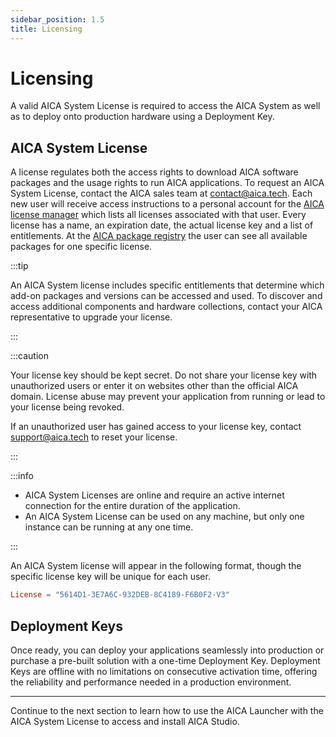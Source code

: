 ```yaml
---
sidebar_position: 1.5
title: Licensing
---
```


# Licensing

A valid AICA System License is required to access the AICA System as well as to deploy onto production hardware using a
Deployment Key.

## AICA System License

A license regulates both the access rights to download AICA software packages and the usage rights to run AICA
applications. To request an AICA System License, contact the AICA sales team at contact@aica.tech. Each new user will
receive access instructions to a personal account for the [AICA license manager](https://licensing.aica.tech/list) which
lists all licenses associated with that user. Every license has a name, an expiration date, the actual license key and a
list of entitlements. At the [AICA package registry](https://registry.licensing.aica.tech/) the user can see all
available packages for one specific license.

:::tip

An AICA System license includes specific entitlements that determine which add-on packages and versions can be accessed
and used. To discover and access additional components and hardware collections, contact your AICA representative to
upgrade your license.

:::

:::caution

Your license key should be kept secret. Do not share your license key with unauthorized users or enter it on websites
other than the official AICA domain. License abuse may prevent your application from running or lead to your license
being revoked.

If an unauthorized user has gained access to your license key, contact support@aica.tech to reset your license.

:::

:::info

- AICA System Licenses are online and require an active internet connection for the entire duration of the application.
- An AICA System License can be used on any machine, but only one instance can be running at any one time.

:::

An AICA System license will appear in the following format, though the specific license key will be unique for each
user.

```toml title="aica-license.toml"
License = "5614D1-3E7A6C-932DEB-8C4189-F6B0F2-V3"
```

## Deployment Keys

Once ready, you can deploy your applications seamlessly into production or purchase a pre-built solution with a one-time
Deployment Key. Deployment Keys are offline with no limitations on consecutive activation time, offering the reliability
and performance needed in a production environment.

---

Continue to the next section to learn how to use the AICA Launcher with the AICA System License to access and install
AICA Studio.
